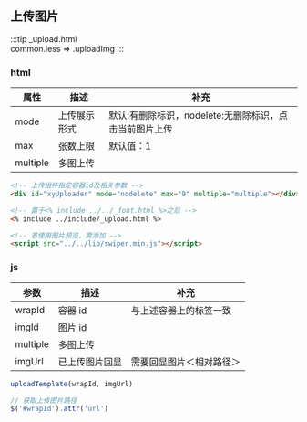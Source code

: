 ## 上传图片

:::tip
\_upload.html <br/>
common.less => .uploadImg
:::

### html

| 属性     | 描述         | 补充                                                   |
| -------- | ------------ | ------------------------------------------------------ |
| mode     | 上传展示形式 | 默认:有删除标识，nodelete:无删除标识，点击当前图片上传 |
| max      | 张数上限     | 默认值：1                                              |
| multiple | 多图上传     |                                                        |

```html
<!-- 上传组件指定容器id及相关参数 -->
<div id="xyUploader" mode="nodelete" max="9" multiple="multiple"></div>

<!-- 置于<% include ../../_foot.html %>之后 -->
<% include ../include/_upload.html %>

<!-- 若使用图片预览，需添加 -->
<script src="../../lib/swiper.min.js"></script>
```

### js

| 参数     | 描述           | 补充                     |
| -------- | -------------- | ------------------------ |
| wrapId   | 容器 id        | 与上述容器上的标签一致   |
| imgId    | 图片 id        |                          |
| multiple | 多图上传       |                          |
| imgUrl   | 已上传图片回显 | 需要回显图片＜相对路径＞ |

```js
uploadTemplate(wrapId, imgUrl)

// 获取上传图片路径
$('#wrapId').attr('url')
```
